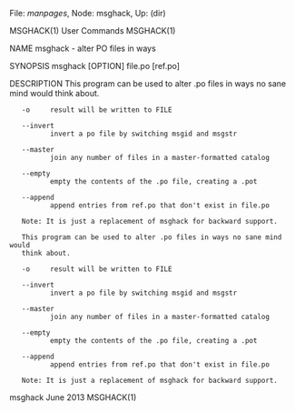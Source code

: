 File: *manpages*,  Node: msghack,  Up: (dir)

MSGHACK(1)                       User Commands                      MSGHACK(1)



NAME
       msghack - alter PO files in ways

SYNOPSIS
       msghack [OPTION] file.po [ref.po]

DESCRIPTION
       This  program can be used to alter .po files in ways no sane mind would
       think about.

       -o     result will be written to FILE

       --invert
              invert a po file by switching msgid and msgstr

       --master
              join any number of files in a master-formatted catalog

       --empty
              empty the contents of the .po file, creating a .pot

       --append
              append entries from ref.po that don't exist in file.po

       Note: It is just a replacement of msghack for backward support.

       This program can be used to alter .po files in ways no sane mind  would
       think about.

       -o     result will be written to FILE

       --invert
              invert a po file by switching msgid and msgstr

       --master
              join any number of files in a master-formatted catalog

       --empty
              empty the contents of the .po file, creating a .pot

       --append
              append entries from ref.po that don't exist in file.po

       Note: It is just a replacement of msghack for backward support.



msghack                            June 2013                        MSGHACK(1)
